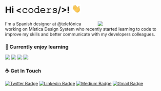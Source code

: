 <h1> Hi <𝚌𝚘𝚍𝚎𝚛𝚜/>! <img src="https://raw.githubusercontent.com/ABSphreak/ABSphreak/master/gifs/Hi.gif" width="30px"></h2>

<img align='right' src='https://user-images.githubusercontent.com/5713670/87202985-820dcb80-c2b6-11ea-9f56-7ec461c497c3.gif' width='200"'>

I'm a Spanish designer at @telefónica working on Mística Design System who recently started learning to code to improve my skills and better communicate with my developers colleagues.

### 🏓 Currently enjoy learning

<img src="https://img.shields.io/badge/javascript%20-%23323330.svg?&style=for-the-badge&logo=javascript&logoColor=%23F7DF1E">   <img src="https://img.shields.io/badge/html5%20-%23E34F26.svg?&style=for-the-badge&logo=html5&logoColor=white">   <img src="https://img.shields.io/badge/css3%20-%231572B6.svg?&style=for-the-badge&logo=css3&logoColor=white"> <img src="=https://img.shields.io/badge/-GitHub-181717?style=flat-square&logo=github">

### ☕ Get In Touch
  
  [![Twitter Badge](https://img.shields.io/badge/Twitter-1ca0f1?style=flat-square&labelColor=1ca0f1&logo=twitter&logoColor=white&link=https://twitter.com/@anusk11)](https://twitter.com/@anusk11) [![Linkedin Badge](https://img.shields.io/badge/Linkedin-blue?style=flat-square&logo=Linkedin&logoColor=white&link=https://www.linkedin.com/in/analopezmontes/)](https://www.linkedin.com/in/analopezmontes/) [![Medium Badge](https://img.shields.io/badge/Medium-03a57a?style=flat-square&labelColor=000000&logo=Medium&link=https://medium.com/ana-montes11/)](https://medium.com/ana-montes11)
[![Gmail Badge](https://img.shields.io/badge/Gmail-c14438?style=flat-square&logo=Gmail&logoColor=white&link=mailto:ana.montes11@gmail.com)](mailto:ana.montes11@gmail.com)
